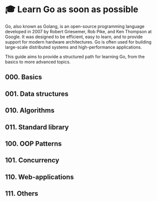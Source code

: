 # 🎓 Learn Go as soon as possible

Go, also known as Golang, is an open-source programming language developed in 2007 by Robert Griesemer, Rob Pike, and Ken Thompson at Google. It was designed to be efficient, easy to learn, and to provide support for modern hardware architectures. Go is often used for building large-scale distributed systems and high-performance applications.

This guide aims to provide a structured path for learning Go, from the basics to more advanced topics.

## 000. Basics

## 001. Data structures

## 010. Algorithms

## 011. Standard library

## 100. OOP Patterns

## 101. Concurrency

## 110. Web-applications

## 111. Others